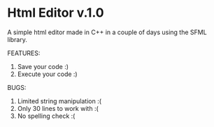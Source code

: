 # Html Editor v.1.0
A simple html editor made in C++ in a couple of days using the SFML library.

FEATURES:
1) Save your code :)
2) Execute your code :)

BUGS:
1) Limited string manipulation :(
2) Only 30 lines to work with :(
3) No spelling check :(

